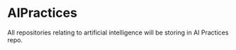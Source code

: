 # AIPractices
All repositories relating to artificial intelligence will be storing in AI Practices repo.
